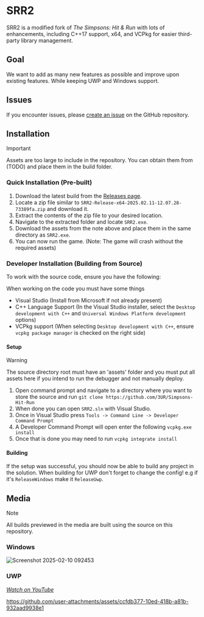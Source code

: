 # SRR2

SRR2 is a modified fork of _The Simpsons: Hit & Run_ with lots of enhancements, including C++17 support, x64, and VCPkg for easier third-party library management. 

## Goal

We want to add as many new features as possible and improve upon existing features. While keeping UWP and Windows support.

## Issues

If you encounter issues, please [create an issue](https://github.com/3UR/Simpsons-Hit-Run/issues/new) on the GitHub repository.

## Installation

> [!IMPORTANT]
> Assets are too large to include in the repository. You can obtain them from (TODO) and place them in the build folder.

### Quick Installation (Pre-built)

1. Download the latest build from the [Releases page](https://github.com/3UR/Simpsons-Hit-Run/releases/latest).
2. Locate a zip file similar to `SRR2-Release-x64-2025.02.11-12.07.28-73389fa.zip` and download it.
3. Extract the contents of the zip file to your desired location.
4. Navigate to the extracted folder and locate `SRR2.exe`.
5. Download the assets from the note above and place them in the same directory as `SRR2.exe`.
6. You can now run the game. (Note: The game will crash without the required assets)

### Developer Installation (Building from Source)

To work with the source code, ensure you have the following:

When working on the code you must have some things

- Visual Studio (Install from Microsoft if not already present)
- C++ Language Support (In the Visual Studio installer, select the `Desktop development with C++` and `Universal Windows Platform development` options)
- VCPkg support (When selecting `Desktop development with C++`, ensure `vcpkg package manager` is checked on the right side)

#### Setup

> [!WARNING]
> The source directory root must have an 'assets' folder and you must put all assets here if you intend to run the debugger and not manually deploy.

1. Open command prompt and navigate to a directory where you want to store the source and run `git clone https://github.com/3UR/Simpsons-Hit-Run`
2. When done you can open `SRR2.sln` with Visual Studio.
3. Once in Visual Studio press `Tools -> Command Line -> Developer Command Prompt`
4. A Developer Command Prompt will open enter the following `vcpkg.exe install`
5. Once that is done you may need to run `vcpkg integrate install`

#### Building

If the setup was successful, you should now be able to build any project in the solution. When building for UWP don't forget to change the config! e.g if it's `ReleaseWindows` make it `ReleaseUwp`.

## Media

> [!NOTE]
> All builds previewed in the media are built using the source on this repository.

### Windows

![Screenshot 2025-02-10 092453](https://github.com/user-attachments/assets/7b5c9c6a-259d-4e5d-bd07-e429bd2f54bb)

### UWP

[_Watch on YouTube_](https://www.youtube.com/watch?v=l_Ii-4Wygn8)

https://github.com/user-attachments/assets/ccfdb377-10ed-418b-a81b-932aad9938e1

